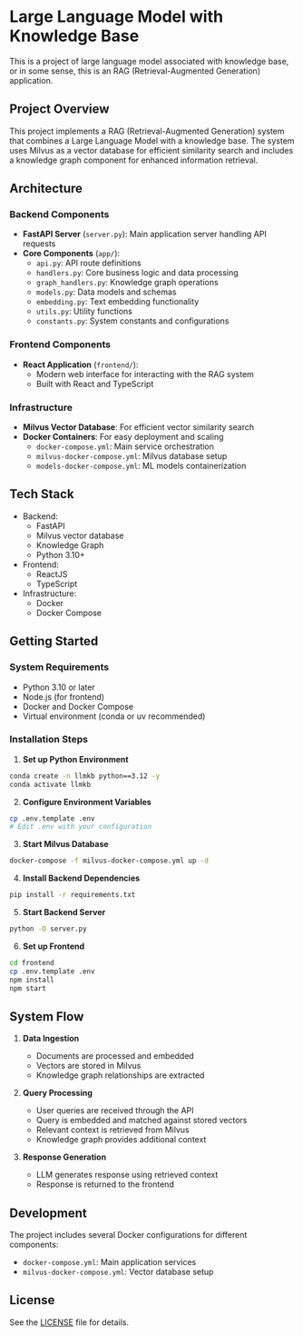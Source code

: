# Large Language Model with Knowledge Base

This is a project of large language model associated with knowledge base, or in some sense, this is
an RAG (Retrieval-Augmented Generation) application.

## Project Overview

This project implements a RAG (Retrieval-Augmented Generation) system that combines a Large Language Model with a knowledge base. The system uses Milvus as a vector database for efficient similarity search and includes a knowledge graph component for enhanced information retrieval.

## Architecture

### Backend Components
- **FastAPI Server** (`server.py`): Main application server handling API requests
- **Core Components** (`app/`):
  - `api.py`: API route definitions
  - `handlers.py`: Core business logic and data processing
  - `graph_handlers.py`: Knowledge graph operations
  - `models.py`: Data models and schemas
  - `embedding.py`: Text embedding functionality
  - `utils.py`: Utility functions
  - `constants.py`: System constants and configurations

### Frontend Components
- **React Application** (`frontend/`):
  - Modern web interface for interacting with the RAG system
  - Built with React and TypeScript

### Infrastructure
- **Milvus Vector Database**: For efficient vector similarity search
- **Docker Containers**: For easy deployment and scaling
  - `docker-compose.yml`: Main service orchestration
  - `milvus-docker-compose.yml`: Milvus database setup
  - `models-docker-compose.yml`: ML models containerization

## Tech Stack
- Backend:
  - FastAPI
  - Milvus vector database
  - Knowledge Graph
  - Python 3.10+
- Frontend:
  - ReactJS
  - TypeScript
- Infrastructure:
  - Docker
  - Docker Compose

## Getting Started

### System Requirements
- Python 3.10 or later
- Node.js (for frontend)
- Docker and Docker Compose
- Virtual environment (conda or uv recommended)

### Installation Steps

1. **Set up Python Environment**
```bash
conda create -n llmkb python==3.12 -y
conda activate llmkb
```

2. **Configure Environment Variables**
```bash
cp .env.template .env
# Edit .env with your configuration
```

3. **Start Milvus Database**
```bash
docker-compose -f milvus-docker-compose.yml up -d
```

4. **Install Backend Dependencies**
```bash
pip install -r requirements.txt
```

5. **Start Backend Server**
```bash
python -O server.py
```

6. **Set up Frontend**
```bash
cd frontend
cp .env.template .env
npm install
npm start
```

## System Flow

1. **Data Ingestion**
   - Documents are processed and embedded
   - Vectors are stored in Milvus
   - Knowledge graph relationships are extracted

2. **Query Processing**
   - User queries are received through the API
   - Query is embedded and matched against stored vectors
   - Relevant context is retrieved from Milvus
   - Knowledge graph provides additional context

3. **Response Generation**
   - LLM generates response using retrieved context
   - Response is returned to the frontend

## Development

The project includes several Docker configurations for different components:
- `docker-compose.yml`: Main application services
- `milvus-docker-compose.yml`: Vector database setup

## License

See the [LICENSE](LICENSE) file for details.
